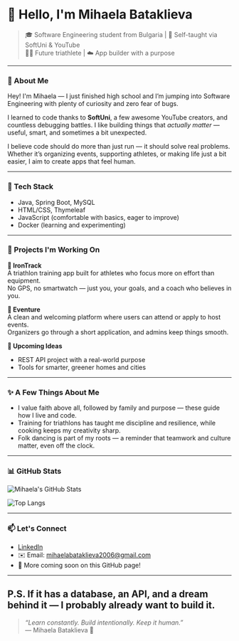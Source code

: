 # 🌱 Hello, I'm Mihaela Bataklieva

> 🎓 Software Engineering student from Bulgaria | 🧠 Self-taught via SoftUni & YouTube  
> 🏃‍♀️ Future triathlete | ☁️ App builder with a purpose  

---

### 💬 About Me

Hey! I'm Mihaela — I just finished high school and I’m jumping into Software Engineering with plenty of curiosity and zero fear of bugs.

I learned to code thanks to **SoftUni**, a few awesome YouTube creators, and countless debugging battles. I like building things that *actually matter* — useful, smart, and sometimes a bit unexpected.

I believe code should do more than just run — it should solve real problems. Whether it’s organizing events, supporting athletes, or making life just a bit easier, I aim to create apps that feel human.

---

### 🔧 Tech Stack

- Java, Spring Boot, MySQL  
- HTML/CSS, Thymeleaf  
- JavaScript (comfortable with basics, eager to improve)
- Docker (learning and experimenting)

---

### 🚀 Projects I'm Working On

**🎽 IronTrack**  
A triathlon training app built for athletes who focus more on effort than equipment.  
No GPS, no smartwatch — just you, your goals, and a coach who believes in you.

**🎉 Eventure**  
A clean and welcoming platform where users can attend or apply to host events.  
Organizers go through a short application, and admins keep things smooth.

**🧪 Upcoming Ideas**
- REST API project with a real-world purpose  
- Tools for smarter, greener homes and cities

---

### ✨ A Few Things About Me

- I value faith above all, followed by family and purpose — these guide how I live and code.
- Training for triathlons has taught me discipline and resilience, while cooking keeps my creativity sharp.
- Folk dancing is part of my roots — a reminder that teamwork and culture matter, even off the clock.

---

### 📊 GitHub Stats

![Mihaela's GitHub Stats](https://github-readme-stats.vercel.app/api?username=mihaela0608&show_icons=true&theme=calm)

![Top Langs](https://github-readme-stats.vercel.app/api/top-langs/?username=mihaela0608&layout=compact&theme=calm)

---

### 📫 Let's Connect

- [LinkedIn](https://www.linkedin.com/in/mihaela-bataklieva-1635122a4?utm_source=share&utm_campaign=share_via&utm_content=profile&utm_medium=android_app)
- ✉️ Email: mihaelabataklieva2006@gmail.com 
- 🧪 More coming soon on this GitHub page!

---
P.S. If it has a database, an API, and a dream behind it — I probably already want to build it.
---
> _“Learn constantly. Build intentionally. Keep it human.”_  
> — Mihaela Bataklieva 🌿
